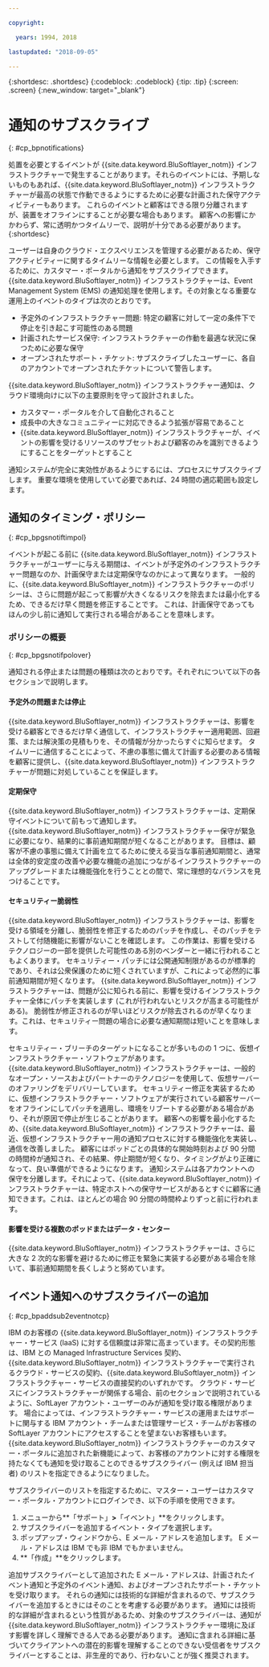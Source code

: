 ```yaml
---

copyright:

  years: 1994, 2018

lastupdated: "2018-09-05"

---
```


{:shortdesc: .shortdesc}
{:codeblock: .codeblock}
{:tip: .tip}
{:screen: .screen}
{:new_window: target="_blank"}


# 通知のサブスクライブ
{: #cp_bpnotifications}

処置を必要とするイベントが {{site.data.keyword.BluSoftlayer_notm}} インフラストラクチャーで発生することがあります。それらのイベントには、予期しないものもあれば、{{site.data.keyword.BluSoftlayer_notm}} インフラストラクチャーが最高の状態で作動できるようにするために必要な計画された保守アクティビティーもあります。 これらのイベントと顧客はできる限り分離されますが、装置をオフラインにすることが必要な場合もあります。 顧客への影響にかかわらず、常に透明かつタイムリーで、説明が十分である必要があります。
{:shortdesc}

ユーザーは自身のクラウド・エクスペリエンスを管理する必要があるため、保守アクティビティーに関するタイムリーな情報を必要とします。 この情報を入手するために、カスタマー・ポータルから通知をサブスクライブできます。 {{site.data.keyword.BluSoftlayer_notm}} インフラストラクチャーは、Event Management System (EMS) の通知処理を使用します。その対象となる重要な運用上のイベントのタイプは次のとおりです。
* 予定外のインフラストラクチャー問題: 特定の顧客に対して一定の条件下で停止を引き起こす可能性のある問題
* 計画されたサービス保守: インフラストラクチャーの作動を最適な状況に保つために必要な保守
* オープンされたサポート・チケット: サブスクライブしたユーザーに、各自のアカウントでオープンされたチケットについて警告します。

{{site.data.keyword.BluSoftlayer_notm}} インフラストラクチャー通知は、クラウド環境向けに以下の主要原則を守って設計されました。
* カスタマー・ポータルを介して自動化されること
* 成長中の大きなコミュニティーに対応できるよう拡張が容易であること
* {{site.data.keyword.BluSoftlayer_notm}} インフラストラクチャーが、イベントの影響を受けるリソースのサブセットおよび顧客のみを識別できるようにすることをターゲットとすること

通知システムが完全に実効性があるようにするには、プロセスにサブスクライブします。 重要な環境を使用していて必要であれば、24 時間の適応範囲も設定します。


## 通知のタイミング・ポリシー
{: #cp_bpgsnotiftimpol}

イベントが起こる前に {{site.data.keyword.BluSoftlayer_notm}} インフラストラクチャーがユーザーに与える期間は、イベントが予定外のインフラストラクチャー問題なのか、計画保守または定期保守なのかによって異なります。 一般的に、{{site.data.keyword.BluSoftlayer_notm}} インフラストラクチャーのポリシーは、さらに問題が起こって影響が大きくなるリスクを除去または最小化するため、できるだけ早く問題を修正することです。 これは、計画保守であってもほんの少し前に通知して実行される場合があることを意味します。

### ポリシーの概要
{: #cp_bpgsnotifpolover}

通知される停止または問題の種類は次のとおりです。それぞれについて以下の各セクションで説明します。

#### 予定外の問題または停止
{{site.data.keyword.BluSoftlayer_notm}} インフラストラクチャーは、影響を受ける顧客とできるだけ早く通信して、インフラストラクチャー適用範囲、回避策、または解決策の見積もりを、その情報が分かったらすぐに知らせます。 タイムリーに通信することによって、不慮の事態に備えて計画する必要のある情報を顧客に提供し、{{site.data.keyword.BluSoftlayer_notm}} インフラストラクチャーが問題に対処していることを保証します。

#### 定期保守
{{site.data.keyword.BluSoftlayer_notm}} インフラストラクチャーは、定期保守イベントについて前もって通知します。 {{site.data.keyword.BluSoftlayer_notm}} インフラストラクチャー保守が緊急に必要になり、結果的に事前通知期間が短くなることがあります。 目標は、顧客が不慮の事態に備えて計画を立てるために使える妥当な事前通知期間と、通常は全体的安定度の改善や必要な機能の追加につながるインフラストラクチャーのアップグレードまたは機能強化を行うこととの間で、常に理想的なバランスを見つけることです。

#### セキュリティー脆弱性
{{site.data.keyword.BluSoftlayer_notm}} インフラストラクチャーは、影響を受ける領域を分離し、脆弱性を修正するためのパッチを作成し、そのパッチをテストして付随機能に影響がないことを確認します。 この作業は、影響を受けるテクノロジーの一部を提供した可能性のある別のベンダーと一緒に行われることもよくあります。 セキュリティー・パッチには公開通知制限があるのが標準的であり、それは公衆保護のために短くされていますが、これによって必然的に事前通知期間が短くなります。 {{site.data.keyword.BluSoftlayer_notm}} インフラストラクチャーは、問題が公に知られる前に、影響を受けるインフラストラクチャー全体にパッチを実装します (これが行われないとリスクが高まる可能性がある)。 脆弱性が修正されるのが早いほどリスクが除去されるのが早くなります。これは、セキュリティー問題の場合に必要な通知期間は短いことを意味します。

セキュリティー・ブリーチのターゲットになることが多いものの 1 つに、仮想インフラストラクチャー・ソフトウェアがあります。 {{site.data.keyword.BluSoftlayer_notm}} インフラストラクチャーは、一般的なオープン・ソースおよびパートナーのテクノロジーを使用して、仮想サーバーのオファリングをデリバリーしています。 セキュリティー修正を実装するために、仮想インフラストラクチャー・ソフトウェアが実行されている顧客サーバーをオフラインにしてパッチを適用し、環境をリブートする必要がある場合があり、それが原因で停止が生じることがあります。 顧客への影響を最小化するため、{{site.data.keyword.BluSoftlayer_notm}} インフラストラクチャーは、最近、仮想インフラストラクチャー用の通知プロセスに対する機能強化を実装し、通信を改善しました。 顧客にはポッドごとの具体的な開始時刻および 90 分間の時間枠が通知され、その結果、停止期間が短くなり、タイミングがより正確になって、良い準備ができるようになります。 通知システムは各アカウントへの保守を分離します。それによって、{{site.data.keyword.BluSoftlayer_notm}} インフラストラクチャーは、特定ホストへの保守サービスがあるとすぐに顧客に通知できます。これは、ほとんどの場合 90 分間の時間枠よりずっと前に行われます。

#### 影響を受ける複数のポッドまたはデータ・センター
{{site.data.keyword.BluSoftlayer_notm}} インフラストラクチャーは、さらに大きな 2 次的な影響を避けるために修正を緊急に実装する必要がある場合を除いて、事前通知期間を長くしようと努めています。


## イベント通知へのサブスクライバーの追加
{: #cp_bpaddsub2eventnotcp}

IBM のお客様の {{site.data.keyword.BluSoftlayer_notm}} インフラストラクチャー・サービス (IaaS) に対する信頼度は非常に高まっています。その契約形態は、IBM との Managed Infrastructure Services 契約、{{site.data.keyword.BluSoftlayer_notm}} インフラストラクチャーで実行されるクラウド・サービスの契約、{{site.data.keyword.BluSoftlayer_notm}} インフラストラクチャー・サービスの直接契約のいずれかです。 クラウド・サービスにインフラストラクチャーが関係する場合、前のセクションで説明されているように、SoftLayer アカウント・ユーザーのみが通知を受け取る権限があります。 場合によっては、インフラストラクチャー・サービスの運用またはサポートに関与する IBM アカウント・チームまたは管理サービス・チームがお客様の SoftLayer アカウントにアクセスすることを望まないお客様もいます。 {{site.data.keyword.BluSoftlayer_notm}} インフラストラクチャーのカスタマー・ポータルに追加された新機能によって、お客様のアカウントに対する権限を持たなくても通知を受け取ることのできるサブスクライバー (例えば IBM 担当者) のリストを指定できるようになりました。

サブスクライバーのリストを指定するために、マスター・ユーザーはカスタマー・ポータル・アカウントにログインでき、以下の手順を使用できます。
1. メニューから**「サポート」**>**「イベント」**をクリックします。
2. サブスクライバーを追加するイベント・タイプを選択します。
2. ポップアップ・ウィンドウから、E メール・アドレスを追加します。 E メール・アドレスは IBM でも非 IBM でもかまいません。
3. **「作成」**をクリックします。

追加サブスクライバーとして追加された E メール・アドレスは、計画されたイベント通知と予定外のイベント通知、およびオープンされたサポート・チケットを受け取ります。 それらの通知には技術的な詳細が含まれるので、サブスクライバーを追加するときにはそのことを考慮する必要があります。 通知には技術的な詳細が含まれるという性質があるため、対象のサブスクライバーは、通知が {{site.data.keyword.BluSoftlayer_notm}} インフラストラクチャー環境に及ぼす影響を詳しく理解できる人である必要があります。 通知に含まれる詳細に基づいてクライアントへの潜在的影響を理解することのできない受信者をサブスクライバーとすることは、非生産的であり、行わないことが強く推奨されます。
